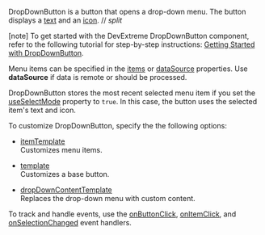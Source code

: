DropDownButton is a button that opens a drop-down menu. The button displays a [text](/Documentation/ApiReference/UI_Components/dxDropDownButton/Configuration/#text) and an [icon](/Documentation/ApiReference/UI_Components/dxDropDownButton/Configuration/#icon).
// _split_

[note] To get started with the DevExtreme DropDownButton component, refer to the following tutorial for step-by-step instructions: [Getting Started with DropDownButton](/Documentation/Guide/UI_Components/DropDownButton/Getting_Started_with_DropDownButton/).

Menu items can be specified in the [items](/Documentation/ApiReference/UI_Components/dxDropDownButton/Configuration/#items) or [dataSource](/Documentation/ApiReference/UI_Components/dxDropDownButton/Configuration/#dataSource) properties. Use **dataSource** if data is remote or should be processed.

DropDownButton stores the most recent selected menu item if you set the [useSelectMode](/Documentation/ApiReference/UI_Components/dxDropDownButton/Configuration/#useSelectMode) property to `true`. In this case, the button uses the selected item's text and icon.

To customize DropDownButton, specify the the following options:

- [itemTemplate](/Documentation/ApiReference/UI_Components/dxDropDownButton/Configuration/#itemTemplate)    
Customizes menu items.

- [template](/Documentation/ApiReference/UI_Components/dxDropDownButton/Configuration/#template)    
Customizes a base button.

- [dropDownContentTemplate](/Documentation/ApiReference/UI_Components/dxDropDownButton/Configuration/#dropDownContentTemplate)    
Replaces the drop-down menu with custom content.

To track and handle events, use the [onButtonClick](/Documentation/ApiReference/UI_Components/dxDropDownButton/Configuration/#onButtonClick), [onItemClick](/Documentation/ApiReference/UI_Components/dxDropDownButton/Configuration/#onItemClick), and [onSelectionChanged](/Documentation/ApiReference/UI_Components/dxDropDownButton/Configuration/#onSelectionChanged) event handlers.

